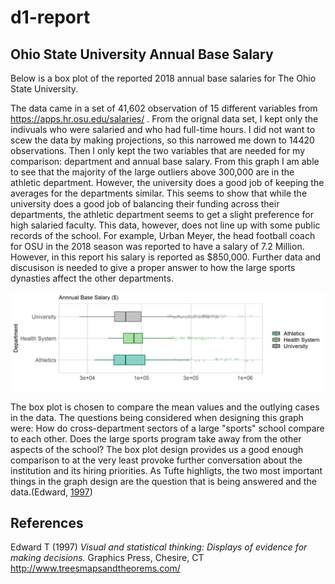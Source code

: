 d1-report
================

Ohio State University Annual Base Salary
----------------------------------------

Below is a box plot of the reported 2018 annual base salaries for The Ohio State University.

The data came in a set of 41,602 observation of 15 different variables from <https://apps.hr.osu.edu/salaries/> . From the orignal data set, I kept only the indivuals who were salaried and who had full-time hours. I did not want to scew the data by making projections, so this narrowed me down to 14420 observations. Then I only kept the two variables that are needed for my comparison: department and annual base salary. From this graph I am able to see that the majority of the large outliers above 300,000 are in the athletic department. However, the university does a good job of keeping the averages for the departments similar. This seems to show that while the university does a good job of balancing their funding across their departments, the athletic department seems to get a slight preference for high salaried faculty. This data, however, does not line up with some public records of the school. For example, Urban Meyer, the head football coach for OSU in the 2018 season was reported to have a salary of 7.2 Million. However, in this report his salary is reported as $850,000. Further data and discusison is needed to give a proper answer to how the large sports dynasties affect the other departments.

<img src="../figures/osu-data-fig.png" width="2400" />

The box plot is chosen to compare the mean values and the outlying cases in the data. The questions being considered when designing this graph were: How do cross-department sectors of a large "sports" school compare to each other. Does the large sports program take away from the other aspects of the school? The box plot design provides us a good enough comparison to at the very least provoke further conversation about the institution and its hiring priorities. As Tufte highligts, the two most important things in the graph design are the question that is being answered and the data.(Edward, [1997](#ref-Tufte:1997))

References
----------

Edward T (1997) *Visual and statistical thinking: Displays of evidence for making decisions.* Graphics Press, Chesire, CT <http://www.treesmapsandtheorems.com/>
